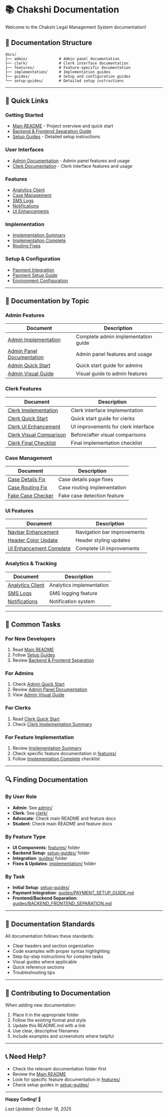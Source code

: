 # 📚 Chakshi Documentation

Welcome to the Chakshi Legal Management System documentation!

## 📂 Documentation Structure

```
docs/
├── admin/              # Admin panel documentation
├── clerk/              # Clerk interface documentation
├── features/           # Feature-specific documentation
├── implementation/     # Implementation guides
├── guides/             # Setup and configuration guides
└── setup-guides/       # Detailed setup instructions
```

---

## 🚀 Quick Links

### Getting Started
- [Main README](../README.md) - Project overview and quick start
- [Backend & Frontend Separation Guide](./guides/BACKEND_FRONTEND_SEPARATION.md)
- [Setup Guides](./setup-guides/) - Detailed setup instructions

### User Interfaces
- [Admin Documentation](./admin/) - Admin panel features and usage
- [Clerk Documentation](./clerk/) - Clerk interface features and usage

### Features
- [Analytics Client](./features/ANALYTICS_CLIENT_SUMMARY.md)
- [Case Management](./features/)
- [SMS Logs](./features/)
- [Notifications](./features/)
- [UI Enhancements](./features/)

### Implementation
- [Implementation Summary](./implementation/IMPLEMENTATION_SUMMARY.md)
- [Implementation Complete](./implementation/IMPLEMENTATION_COMPLETE.md)
- [Routing Fixes](./implementation/ROUTING_FIXES.md)

### Setup & Configuration
- [Payment Integration](./guides/PAYMENT_INTEGRATION_COMPLETE.md)
- [Payment Setup Guide](./guides/PAYMENT_SETUP_GUIDE.md)
- [Environment Configuration](./setup-guides/)

---

## 📖 Documentation by Topic

### Admin Features
| Document | Description |
|----------|-------------|
| [Admin Implementation](./admin/ADMIN_IMPLEMENTATION_SUMMARY.md) | Complete admin implementation guide |
| [Admin Panel Documentation](./admin/ADMIN_PANEL_DOCUMENTATION.md) | Admin panel features and usage |
| [Admin Quick Start](./admin/ADMIN_QUICK_START.md) | Quick start guide for admins |
| [Admin Visual Guide](./admin/ADMIN_VISUAL_GUIDE.md) | Visual guide to admin features |

### Clerk Features
| Document | Description |
|----------|-------------|
| [Clerk Implementation](./clerk/CLERK_IMPLEMENTATION_SUMMARY.md) | Clerk interface implementation |
| [Clerk Quick Start](./clerk/CLERK_QUICK_START.md) | Quick start guide for clerks |
| [Clerk UI Enhancement](./clerk/CLERK_UI_ENHANCEMENT_COMPLETE.md) | UI improvements for clerk interface |
| [Clerk Visual Comparison](./clerk/CLERK_VISUAL_COMPARISON.md) | Before/after visual comparisons |
| [Clerk Final Checklist](./clerk/CLERK_FINAL_CHECKLIST.md) | Final implementation checklist |

### Case Management
| Document | Description |
|----------|-------------|
| [Case Details Fix](./features/CASE_DETAILS_FIX.md) | Case details page fixes |
| [Case Routing Fix](./features/CASE_ROUTING_FIX_COMPLETE.md) | Case routing implementation |
| [Fake Case Checker](./features/FAKE_CASE_CHECKER_UI_FIX.md) | Fake case detection feature |

### UI Features
| Document | Description |
|----------|-------------|
| [Navbar Enhancement](./features/NAVBAR_ENHANCEMENT.md) | Navigation bar improvements |
| [Header Color Update](./features/HEADER_COLOR_UPDATE.md) | Header styling updates |
| [UI Enhancement Complete](./features/UI_ENHANCEMENT_COMPLETE.md) | Complete UI improvements |

### Analytics & Tracking
| Document | Description |
|----------|-------------|
| [Analytics Client](./features/ANALYTICS_CLIENT_SUMMARY.md) | Analytics implementation |
| [SMS Logs](./features/SMS_LOG_FIX_COMPLETE.md) | SMS logging feature |
| [Notifications](./features/NOTIFICATION_FIX_QUICK.md) | Notification system |

---

## 🎯 Common Tasks

### For New Developers
1. Read [Main README](../README.md)
2. Follow [Setup Guides](./setup-guides/)
3. Review [Backend & Frontend Separation](./guides/BACKEND_FRONTEND_SEPARATION.md)

### For Admins
1. Check [Admin Quick Start](./admin/ADMIN_QUICK_START.md)
2. Review [Admin Panel Documentation](./admin/ADMIN_PANEL_DOCUMENTATION.md)
3. View [Admin Visual Guide](./admin/ADMIN_VISUAL_GUIDE.md)

### For Clerks
1. Read [Clerk Quick Start](./clerk/CLERK_QUICK_START.md)
2. Check [Clerk Implementation Summary](./clerk/CLERK_IMPLEMENTATION_SUMMARY.md)

### For Feature Implementation
1. Review [Implementation Summary](./implementation/IMPLEMENTATION_SUMMARY.md)
2. Check specific feature documentation in [features/](./features/)
3. Follow [Implementation Complete](./implementation/IMPLEMENTATION_COMPLETE.md) checklist

---

## 🔍 Finding Documentation

### By User Role
- **Admin**: See [admin/](./admin/)
- **Clerk**: See [clerk/](./clerk/)
- **Advocate**: Check main README and feature docs
- **Student**: Check main README and feature docs

### By Feature Type
- **UI Components**: [features/](./features/) folder
- **Backend Setup**: [setup-guides/](./setup-guides/) folder
- **Integration**: [guides/](./guides/) folder
- **Fixes & Updates**: [implementation/](./implementation/) folder

### By Task
- **Initial Setup**: [setup-guides/](./setup-guides/)
- **Payment Integration**: [guides/PAYMENT_SETUP_GUIDE.md](./guides/PAYMENT_SETUP_GUIDE.md)
- **Frontend/Backend Separation**: [guides/BACKEND_FRONTEND_SEPARATION.md](./guides/BACKEND_FRONTEND_SEPARATION.md)

---

## 📝 Documentation Standards

All documentation follows these standards:
- Clear headers and section organization
- Code examples with proper syntax highlighting
- Step-by-step instructions for complex tasks
- Visual guides where applicable
- Quick reference sections
- Troubleshooting tips

---

## 🤝 Contributing to Documentation

When adding new documentation:
1. Place it in the appropriate folder
2. Follow the existing format and style
3. Update this README.md with a link
4. Use clear, descriptive filenames
5. Include examples and screenshots where helpful

---

## 📞 Need Help?

- Check the relevant documentation folder first
- Review the [Main README](../README.md)
- Look for specific feature documentation in [features/](./features/)
- Check setup guides in [setup-guides/](./setup-guides/)

---

**Happy Coding! 🚀**

*Last Updated: October 18, 2025*
